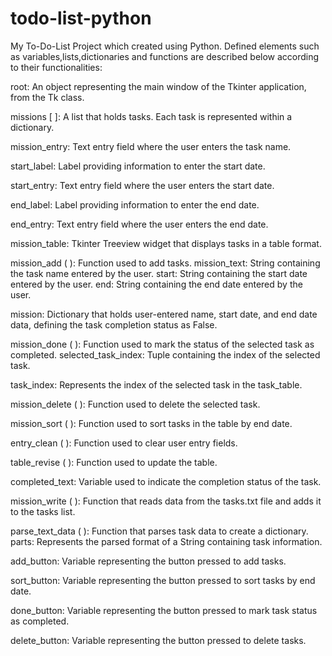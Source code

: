# todo-list-python
 My To-Do-List Project which created using Python. Defined elements such as variables,lists,dictionaries and functions are described below according to their functionalities:

root: An object representing the main window of the Tkinter application, from the Tk class.

missions [ ]: A list that holds tasks. Each task is represented within a dictionary.

mission_entry: Text entry field where the user enters the task name.

start_label: Label providing information to enter the start date.

start_entry: Text entry field where the user enters the start date.

end_label: Label providing information to enter the end date.

end_entry: Text entry field where the user enters the end date.

mission_table: Tkinter Treeview widget that displays tasks in a table format.

mission_add ( ): Function used to add tasks.
    mission_text: String containing the task name entered by the user.
    start: String containing the start date entered by the user.
    end: String containing the end date entered by the user.

mission: Dictionary that holds user-entered name, start date, and end date data, defining the task completion status as False.

mission_done ( ): Function used to mark the status of the selected task as completed.
    selected_task_index: Tuple containing the index of the selected task.

task_index: Represents the index of the selected task in the task_table.

mission_delete ( ): Function used to delete the selected task.


mission_sort ( ): Function used to sort tasks in the table by end date.

entry_clean ( ): Function used to clear user entry fields.

table_revise ( ): Function used to update the table.

completed_text: Variable used to indicate the completion status of the task.

mission_write ( ): Function that reads data from the tasks.txt file and adds it to the tasks list.

parse_text_data ( ): Function that parses task data to create a dictionary.
    parts: Represents the parsed format of a String containing task information.

add_button: Variable representing the button pressed to add tasks.

sort_button: Variable representing the button pressed to sort tasks by end date.

done_button: Variable representing the button pressed to mark task status as completed.

delete_button: Variable representing the button pressed to delete tasks.
